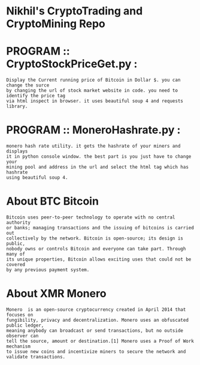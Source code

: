 # Nikhil's CryptoTrading and CryptoMining Repo


# PROGRAM :: CryptoStockPriceGet.py : 
	Display the Current running price of Bitcoin in Dollar $. you can change the surce
	by changing the url of stock market website in code. you need to identify the price tag
	via html inspect in browser. it uses beautiful soup 4 and requests library.

# PROGRAM :: MoneroHashrate.py : 
	monero hash rate utility. it gets the hashrate of your miners and displays 
	it in python console window. the best part is you just have to change your
	mining pool and address in the url and select the html tag which has hashrate
	using beautiful soup 4.

# About BTC Bitcoin
	Bitcoin uses peer-to-peer technology to operate with no central authority
	or banks; managing transactions and the issuing of bitcoins is carried out
	collectively by the network. Bitcoin is open-source; its design is public, 
	nobody owns or controls Bitcoin and everyone can take part. Through many of
	its unique properties, Bitcoin allows exciting uses that could not be covered 
	by any previous payment system.

# About XMR Monero
	Monero  is an open-source cryptocurrency created in April 2014 that focuses on 
	fungibility, privacy and decentralization. Monero uses an obfuscated public ledger, 
	meaning anybody can broadcast or send transactions, but no outside observer can
	tell the source, amount or destination.[1] Monero uses a Proof of Work mechanism
	to issue new coins and incentivize miners to secure the network and validate transactions. 
